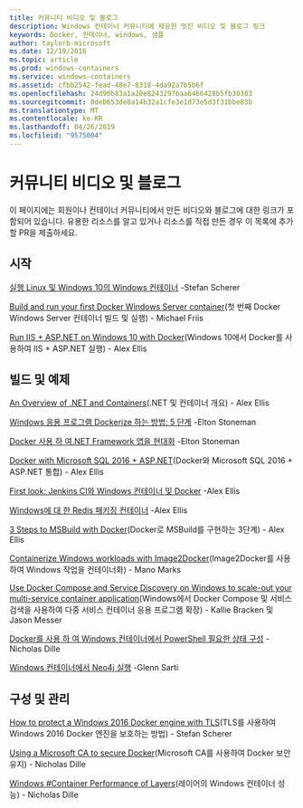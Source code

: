 ```yaml
---
title: 커뮤니티 비디오 및 블로그
description: Windows 컨테이너 커뮤니티에 제공한 멋진 비디오 및 블로그 링크
keywords: Docker, 컨테이너, windows, 샘플
author: taylorb-microsoft
ms.date: 12/19/2016
ms.topic: article
ms.prod: windows-containers
ms.service: windows-containers
ms.assetid: cfbb2542-fead-48e7-8318-4da92a7b5b6f
ms.openlocfilehash: 24d90b83a1a20e8243297baa6466428b5fb30303
ms.sourcegitcommit: 0deb653de8a14b32a1cfe3e1d73e5d3f31bbe83b
ms.translationtype: MT
ms.contentlocale: ko-KR
ms.lasthandoff: 04/26/2019
ms.locfileid: "9575004"
---
```

# <a name="community-videos-and-blogs"></a>커뮤니티 비디오 및 블로그

이 페이지에는 회원이나 컨테이너 커뮤니티에서 만든 비디오와 블로그에 대한 링크가 포함되어 있습니다.  유용한 리소스를 알고 있거나 리소스를 직접 만든 경우 이 목록에 추가할 PR을 제출하세요.

## <a name="getting-started"></a>시작

[실행 Linux 및 Windows 10의 Windows 컨테이너](https://stefanscherer.github.io/run-linux-and-windows-containers-on-windows-10/) -Stefan Scherer

[Build and run your first Docker Windows Server container](https://blog.docker.com/2016/09/build-your-first-docker-windows-server-container/)(첫 번째 Docker Windows Server 컨테이너 빌드 및 실행) - Michael Friis

[Run IIS + ASP.NET on Windows 10 with Docker](https://blog.alexellis.io/run-iis-asp-net-on-windows-10-with-docker/)(Windows 10에서 Docker를 사용하여 IIS + ASP.NET 실행) - Alex Ellis

## <a name="building-and-examples"></a>빌드 및 예제

[An Overview of .NET and Containers](https://blog.alexellis.io/docker-dotnet-containers/)(.NET 및 컨테이너 개요) - Alex Ellis

[Windows 응용 프로그램 Dockerize 하는 방법: 5 단계](https://blog.sixeyed.com/how-to-dockerize-windows-applications/) -Elton Stoneman

[Docker 사용 하 여.NET Framework 앱을 현대화](https://www.pluralsight.com/courses/modernizing-dotnet-framework-apps-docker?clickid=UVL20JTFpzK6UDSX5n1b5zmyUkgWUPWOz3Pjwg0&irgwc=1&mpid=1197078&utm_source=impactradius&utm_medium=digital_affiliate&utm_campaign=1197078&aid=7010a000001xAKZAA2) -Elton Stoneman

[Docker with Microsoft SQL 2016 + ASP.NET](https://blog.alexellis.io/docker-does-sql2016-aspnet/)(Docker와 Microsoft SQL 2016 + ASP.NET 통합) - Alex Ellis

[First look: Jenkins CI와 Windows 컨테이너 및 Docker](https://blog.alexellis.io/continuous-integration-docker-windows-containers/) -Alex Ellis

[Windows에 대 한 Redis 패키징 컨테이너](https://blog.alexellis.io/packaging-windows-containers/) -Alex Ellis

[3 Steps to MSBuild with Docker](https://blog.alexellis.io/3-steps-to-msbuild-with-docker/)(Docker로 MSBuild를 구현하는 3단계) - Alex Ellis

[Containerize Windows workloads with Image2Docker](https://blog.docker.com/2016/10/containerize-windows-workloads-image2docker/)(Image2Docker를 사용하여 Windows 작업을 컨테이너화) - Mano Marks

[Use Docker Compose and Service Discovery on Windows to scale-out your multi-service container application](https://blogs.technet.microsoft.com/virtualization/2016/10/18/use-docker-compose-and-service-discovery-on-windows-to-scale-out-your-multi-service-container-application/)(Windows에서 Docker Compose 및 서비스 검색을 사용하여 다중 서비스 컨테이너 응용 프로그램 확장) - Kallie Bracken 및 Jason Messer

[Docker를 사용 하 여 Windows 컨테이너에서 PowerShell 필요한 상태 구성](https://dille.name/blog/2016/06/17/powershell-desired-state-configuration-psdsc-in-windows-containers-using-docker/) -Nicholas Dille

[Windows 컨테이너에서 Neo4j 실행](https://glennsarti.github.io/blog/neo4j-nano-containers) -Glenn Sarti

## <a name="configuration-and-managment"></a>구성 및 관리

[How to protect a Windows 2016 Docker engine with TLS](https://stefanscherer.github.io/protecting-a-windows-2016-docker-engine-with-tls/)(TLS를 사용하여 Windows 2016 Docker 엔진을 보호하는 방법) - Stefan Scherer

[Using a Microsoft CA to secure Docker](https://dille.name/blog/2016/11/08/using-a-microsoft-ca-to-secure-docker/)(Microsoft CA를 사용하여 Docker 보안 유지) - Nicholas Dille 

[Windows #Container Performance of Layers](https://dille.name/blog/2017/01/13/windows-container-performance-of-layers/)(레이어의 Windows 컨테이너 성능) - Nicholas Dille
